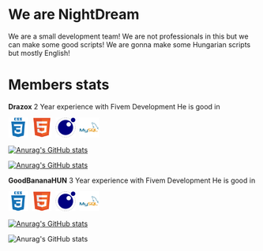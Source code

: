 # We are NightDream
We are a small development team! We are not professionals in this but we can make some good scripts!
We are gonna make some Hungarian scripts but mostly English!




# Members stats
**Drazox** 2 Year experience with Fivem Development
He is good in <div>
  <img src="https://github.com/devicons/devicon/blob/master/icons/css3/css3-plain-wordmark.svg"  title="CSS3" alt="CSS" width="40" height="40"/>&nbsp;
  <img src="https://github.com/devicons/devicon/blob/master/icons/html5/html5-original.svg" title="HTML5" alt="HTML" width="40" height="40"/>&nbsp;
  <img src="https://github.com/devicons/devicon/blob/master/icons/lua/lua-original.svg" title="Lua"  alt="Lua" width="40" height="40"/>&nbsp;
  <img src="https://github.com/devicons/devicon/blob/master/icons/mysql/mysql-original-wordmark.svg" title="MySQL"  alt="MySQL" width="40" height="40"/>&nbsp;

</div>


[![Anurag's GitHub stats](https://github-readme-stats.vercel.app/api?username=drazoxXD&show_icons=true&theme=dark)](https://github.com/anuraghazra/github-readme-stats)


    
[![Anurag's GitHub stats](https://github-readme-stats.vercel.app/api/top-langs/?username=drazoxXD&layout=compact&langs_count=7&theme=dark)](https://github.com/anuraghazra/github-readme-stats)


**GoodBananaHUN** 3 Year experience with Fivem Development
He is good in <div>
  <img src="https://github.com/devicons/devicon/blob/master/icons/css3/css3-plain-wordmark.svg"  title="CSS3" alt="CSS" width="40" height="40"/>&nbsp;
  <img src="https://github.com/devicons/devicon/blob/master/icons/html5/html5-original.svg" title="HTML5" alt="HTML" width="40" height="40"/>&nbsp;
  <img src="https://github.com/devicons/devicon/blob/master/icons/lua/lua-original.svg" title="Lua"  alt="Lua" width="40" height="40"/>&nbsp;
  <img src="https://github.com/devicons/devicon/blob/master/icons/mysql/mysql-original-wordmark.svg" title="MySQL"  alt="MySQL" width="40" height="40"/>&nbsp;


</div>


[![Anurag's GitHub stats](https://github-readme-stats.vercel.app/api?username=GoodbananaHUN&show_icons=true&theme=gruvbox)](https://github.com/anuraghazra/github-readme-stats)


    
![Anurag's GitHub stats](https://github-readme-stats.vercel.app/api?username=GoodbananaHUN&show_icons=true&theme=gruvbox)
    

